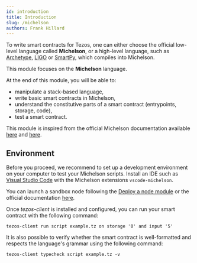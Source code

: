 ```yaml
---
id: introduction
title: Introduction
slug: /michelson
authors: Frank Hillard
---
```


To write smart contracts for Tezos, one can either choose the official low-level language called **Michelson**, or a high-level language, such as [Archetype](/archetype/introduction), [LIGO](/ligo/introduction) or [SmartPy](/smartpy/introduction), which compiles into Michelson.

This module focuses on the **Michelson** language.

At the end of this module, you will be able to:
- manipulate a stack-based language,
- write basic smart contracts in Michelson,
- understand the constitutive parts of a smart contract (entrypoints, storage, code),
- test a smart contract.

This module is inspired from the official Michelson documentation available [here](https://tezos.gitlab.io/007/michelson.html) and [here](https://tezos.gitlab.io/michelson-reference/).

## Environment
Before you proceed, we recommend to set up a development environment on your computer to test your Michelson scripts. Install an IDE such as [Visual Studio Code](https://code.visualstudio.com/) with the Michelson extensions `vscode-michelson`.

You can launch a sandbox node following the [Deploy a node module](/deploy-node) or the official documentation [here](https://tezos.gitlab.io/user/sandbox.html).

Once _tezos-client_ is installed and configured, you can run your smart contract with the following command:

```
tezos-client run script example.tz on storage '0' and input '5'
```

It is also possible to verify whether the smart contract is well-formatted and respects the language's grammar using the following command:

```
tezos-client typecheck script example.tz -v
```
